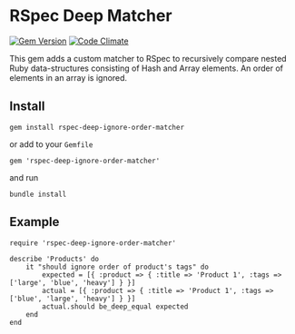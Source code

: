 # RSpec Deep Matcher

[![Gem Version](https://badge.fury.io/rb/rspec-deep-ignore-order-matcher.png)](http://badge.fury.io/rb/rspec-deep-ignore-order-matcher)
[![Code Climate](https://codeclimate.com/github/amogil/rspec-deep-ignore-order-matcher/badges/gpa.svg)](https://codeclimate.com/github/amogil/rspec-deep-ignore-order-matcher)

This gem adds a custom matcher to RSpec to recursively compare nested Ruby data-structures consisting of Hash and Array elements.
An order of elements in an array is ignored.

## Install
```
gem install rspec-deep-ignore-order-matcher
```
or add to your `Gemfile`
```
gem 'rspec-deep-ignore-order-matcher'
```
and run
```
bundle install
```

## Example
```
require 'rspec-deep-ignore-order-matcher'

describe 'Products' do
	it "should ignore order of product's tags" do
		expected = [{ :product => { :title => 'Product 1', :tags => ['large', 'blue', 'heavy'] } }]
		actual = [{ :product => { :title => 'Product 1', :tags => ['blue', 'large', 'heavy'] } }]
		actual.should be_deep_equal expected
	end
end
```
